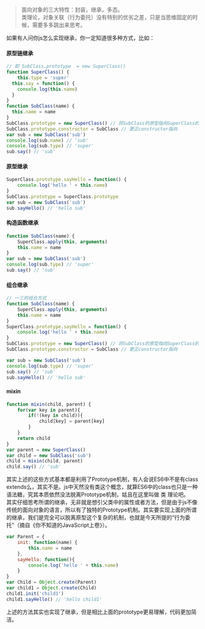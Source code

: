 >面向对象的三大特性：封装，继承，多态。  
>类理论，对象关联（行为委托）没有特别的优劣之差，只是当思维固定的时候，需要多多跳出来思考。

如果有人问你js怎么实现继承，你一定知道很多种方式，比如：

#### 原型链继承
```js
// 即 SubClass.prototype  = new SuperClass()
function SuperClass() {
	this.type = 'super'
  this.say = function() {
    console.log(this.name)
  }
}
function SubClass(name) {
  this.name = name
}
SubClass.prototype = new SuperClass() // 将SubClass的原型指向SuperClass的实例
SubClass.prototype.constructor = SubClass // 更正constructor指向
var sub = new SubClass('sub')
console.log(sub.name) // 'sub'
console.log(sub.type) // 'super'
sub.say() // 'sub'
```

#### 原型继承
```js
SuperClass.prototype.sayHello = function() {
	console.log('hello ' + this.name)
}
SubClass.prototype = SuperClass.prototype
var sub = new SubClass('sub')
sub.sayHello() // 'hello sub'
```

#### 构造函数继承
```js
function SubClass(name) {
	SuperClass.apply(this, arguments)
	this.name = name
}
var sub = new SubClass('sub')
console.log(sub.type) // 'super'
sub.say() // 'sub'
```

#### 组合继承
```js
// 一三的组合方式
function SubClass(name) {
	SuperClass.apply(this, arguments)
	this.name = name
}
SuperClass.prototype.sayHello = function() {
	console.log('hello ' + this.name)
}
SubClass.prototype = new SuperClass() // 将SubClass的原型指向SuperClass的实例
SubClass.prototype.constructor = SubClass // 更正constructor指向

var sub = new SubClass('sub')
console.log(sub.type) // 'super'
sub.say() // 'sub'
sub.sayHello() // 'hello sub'
```

#### mixin
```js
function mixin(child, parent) {
	for(var key in parent){
		if(!(key in child)){
			child[key] = parent[key]
		}
	}
	return child
}
var parent = new SuperClass()
var child = new SubClass('sub')
child = mixin(child, parent)
child.say() // 'sub'
```

其实上述的这些方式基本都是利用了Prototype机制，有人会说ES6中不是有class extends么，其实不是。js中天然没有类这个概念，就算ES6中的class也只是一种语法糖，究其本质依然没法脱离Prototype机制，姑且在这里叫做 类 理论吧。  
其实仔细思考所谓的继承，无非就是想引父类中的属性或者方法，但是由于js不像传统的面向对象的语言，所以有了独特的Prototype机制。其实要实现上面的所谓的继承，我们是完全可以脱离原型这个复杂的机制，也就是今天所提的“行为委托”（摘自《你不知道的JavaScript上卷》）。  

```js
var Parent = {
	init: function(name) {
		this.name = name
	},
	sayHello: function(){
		console.log('hello ' + this.name)
	}
}
var Child = Object.create(Parent)
var child1 = Object.create(Child)
child1.init('child1')
child1.sayHello() // 'hello child1'
```
上述的方法其实也实现了继承，但是相比上面的prototype更易理解，代码更加简洁。  

